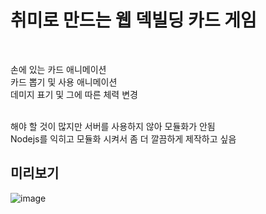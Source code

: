 <h1>취미로 만드는 웹 덱빌딩 카드 게임</h1>
<br>

손에 있는 카드 애니메이션<br>
카드 뽑기 및 사용 애니메이션<br>
데미지 표기 및 그에 따른 체력 변경<br>

<br>
해야 할 것이 많지만 서버를 사용하지 않아 모듈화가 안됨<br>
Nodejs를 익히고 모듈화 시켜서 좀 더 깔끔하게 제작하고 싶음

<h2>미리보기</h2>

![image](https://github.com/user-attachments/assets/d67dbfde-5a68-4261-b0b6-e3b1ab9178bc)
